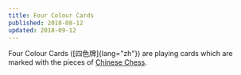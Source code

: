 ```yaml
---
title: Four Colour Cards
published: 2018-08-12
updated: 2018-09-12
---
```


Four Colour Cards ([四色牌]{lang="zh"}) are playing cards which are marked with
the pieces of [Chinese Chess](/games/chinese-chess.html).
